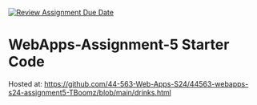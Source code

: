 [![Review Assignment Due Date](https://classroom.github.com/assets/deadline-readme-button-24ddc0f5d75046c5622901739e7c5dd533143b0c8e959d652212380cedb1ea36.svg)](https://classroom.github.com/a/5u0mb8O1)
# WebApps-Assignment-5 Starter Code
Hosted at: <https://github.com/44-563-Web-Apps-S24/44563-webapps-s24-assignment5-TBoomz/blob/main/drinks.html>

